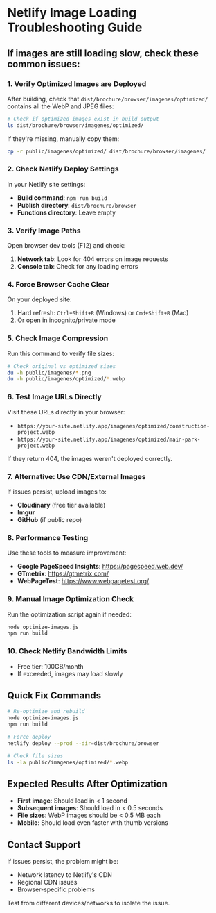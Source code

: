 # Netlify Image Loading Troubleshooting Guide

## If images are still loading slow, check these common issues:

### 1. **Verify Optimized Images are Deployed**
After building, check that `dist/brochure/browser/imagenes/optimized/` contains all the WebP and JPEG files:

```bash
# Check if optimized images exist in build output
ls dist/brochure/browser/imagenes/optimized/
```

If they're missing, manually copy them:
```bash
cp -r public/imagenes/optimized/ dist/brochure/browser/imagenes/
```

### 2. **Check Netlify Deploy Settings**
In your Netlify site settings:
- **Build command**: `npm run build`
- **Publish directory**: `dist/brochure/browser`
- **Functions directory**: Leave empty

### 3. **Verify Image Paths**
Open browser dev tools (F12) and check:
1. **Network tab**: Look for 404 errors on image requests
2. **Console tab**: Check for any loading errors

### 4. **Force Browser Cache Clear**
On your deployed site:
1. Hard refresh: `Ctrl+Shift+R` (Windows) or `Cmd+Shift+R` (Mac)
2. Or open in incognito/private mode

### 5. **Check Image Compression**
Run this command to verify file sizes:
```bash
# Check original vs optimized sizes
du -h public/imagenes/*.png
du -h public/imagenes/optimized/*.webp
```

### 6. **Test Image URLs Directly**
Visit these URLs directly in your browser:
- `https://your-site.netlify.app/imagenes/optimized/construction-project.webp`
- `https://your-site.netlify.app/imagenes/optimized/main-park-project.webp`

If they return 404, the images weren't deployed correctly.

### 7. **Alternative: Use CDN/External Images**
If issues persist, upload images to:
- **Cloudinary** (free tier available)
- **Imgur** 
- **GitHub** (if public repo)

### 8. **Performance Testing**
Use these tools to measure improvement:
- **Google PageSpeed Insights**: https://pagespeed.web.dev/
- **GTmetrix**: https://gtmetrix.com/
- **WebPageTest**: https://www.webpagetest.org/

### 9. **Manual Image Optimization Check**
Run the optimization script again if needed:
```bash
node optimize-images.js
npm run build
```

### 10. **Check Netlify Bandwidth Limits**
- Free tier: 100GB/month
- If exceeded, images may load slowly

## Quick Fix Commands

```bash
# Re-optimize and rebuild
node optimize-images.js
npm run build

# Force deploy
netlify deploy --prod --dir=dist/brochure/browser

# Check file sizes
ls -la public/imagenes/optimized/*.webp
```

## Expected Results After Optimization

- **First image**: Should load in < 1 second
- **Subsequent images**: Should load in < 0.5 seconds  
- **File sizes**: WebP images should be < 0.5 MB each
- **Mobile**: Should load even faster with thumb versions

## Contact Support
If issues persist, the problem might be:
- Network latency to Netlify's CDN
- Regional CDN issues
- Browser-specific problems

Test from different devices/networks to isolate the issue.
